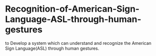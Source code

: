 # Recognition-of-American-Sign-Language-ASL-through-human-gestures
to Develop a system which can understand and recognize the American Sign Language(ASL) through human gestures. 
